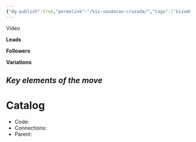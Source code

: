 ```yaml
---
{"dg-publish":true,"permalink":"/kiz-saudacao-cruzada/","tags":["kizomba/step","todo"],"created":"2025-01-29T15:09:09.563-05:00","updated":"2025-06-05T09:17:11.414-04:00"}
---
```



Video

**Leads**

**Followers**

**Variations**

*Key elements of the move*
- 

# Catalog

- Code: 
- Connections: 
- Parent: 